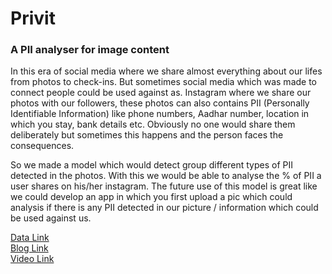 # Privit

### A PII analyser for image content

In this era of social media where we share almost everything about our lifes from photos to check-ins. But sometimes social media which was made to connect people could be used against as. Instagram where we share our photos with our followers, these photos can also contains PII (Personally Identifiable Information) like phone numbers, Aadhar number, location in which you stay, bank details etc. Obviously no one would share them deliberately but sometimes this happens and the person faces the consequences. </br>

So we made a model which would detect group different types of PII detected in the photos. With this we would be able to analyse the % of PII a user shares on his/her instagram. The future use of this model is great like we could develop an app in which you first upload a pic which could analysis if there is any PII detected in our picture / information which could be used against us.

<a href="https://drive.google.com/drive/folders/1YcFVLtcl4sqNBMt_QrTCnuoQgrgPGUfA?usp=sharing"> Data Link </a> </br>
<a href="https://cse648psosm2021.blogspot.com/2021/05/privita-pii-analyzer-for-image-content.html"> Blog Link </a> </br>
<a href="https://www.youtube.com/watch?v=hvffDqbpP-s"> Video Link </a>

